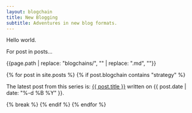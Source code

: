 ```yaml
---
layout: blogchain
title: New Blogging
subtitle: Adventures in new blog formats.
---
```


Hello world.

For post in posts...

{{page.path | replace: "blogchains/", "" | replace: ".md", ""}}

{% for post in site.posts  %}
{% if post.blogchain contains "strategy" %}
<p>The latest post from this series is: <a href="{{ post.url }}">{{ post.title }}</a> written on {{ post.date | date: "%-d %B %Y" }}.</p>
{% break %}
{% endif %}
{% endfor %}